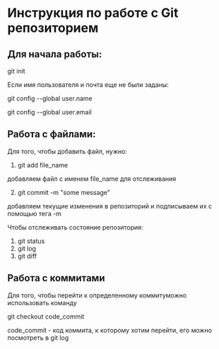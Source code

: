 # Инструкция по работе с Git репозиторием

## Для начала работы:
git init

Если имя пользователя и почта еще не были заданы:

git config --global user.name

git config --global user.email

## Работа с файлами:
Для того, чтобы добавить файл, нужно:
1. git add file_name

добавляем файл с именем file_name для отслеживания

2. git commit -m "some message"

добавляем текущие изменения в репозиторий и подписываем их с помощью тега -m

Чтобы отслеживать состояние репозитория:
1. git status
2. git log
3. git diff

## Работа с коммитами
Для того, чтобы перейти к определенному коммитуможно использовать команду 

git checkout code_commit

code_commit - код коммита, к которому хотим перейти, его можно посмотреть в git log


